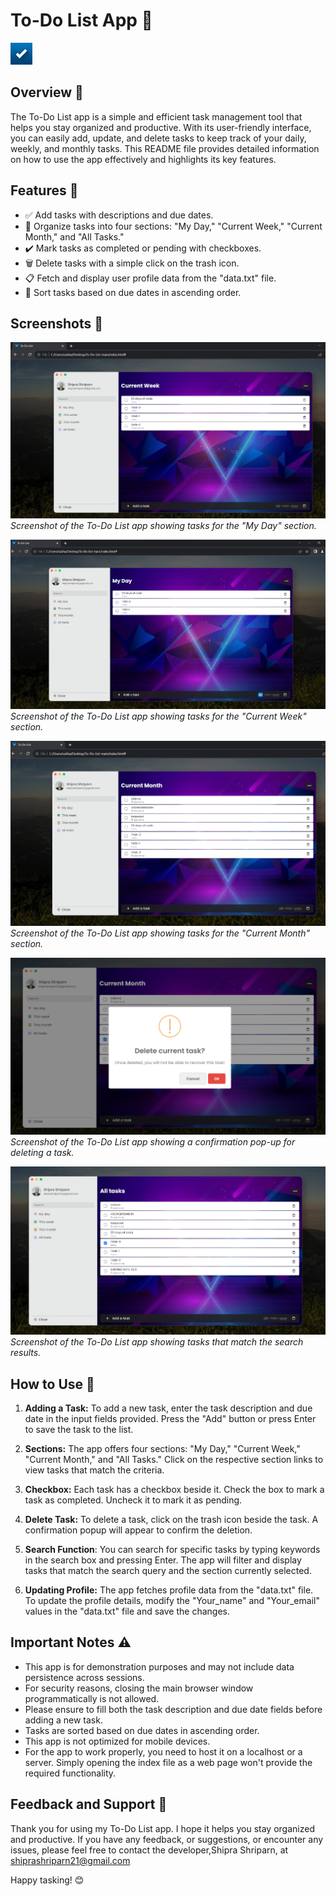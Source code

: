 # To-Do List App 📝

<img src="img/ico.png" alt="To-Do List App" width="35" height="35">

## Overview 🌟

The To-Do List app is a simple and efficient task management tool that helps you stay organized and productive. With its user-friendly interface, you can easily add, update, and delete tasks to keep track of your daily, weekly, and monthly tasks. This README file provides detailed information on how to use the app effectively and highlights its key features.

## Features 🚀

- ✅ Add tasks with descriptions and due dates.
- 📅 Organize tasks into four sections: "My Day," "Current Week," "Current Month," and "All Tasks."
- ✔️ Mark tasks as completed or pending with checkboxes.
- 🗑️ Delete tasks with a simple click on the trash icon.
- 📋 Fetch and display user profile data from the "data.txt" file.
- 🔢 Sort tasks based on due dates in ascending order.

## Screenshots 📸

![Screenshot 1](screenshots/Screenshot_2.png)
*Screenshot of the To-Do List app showing tasks for the "My Day" section.*

![Screenshot 2](screenshots/Screenshot_1.png)
*Screenshot of the To-Do List app showing tasks for the "Current Week" section.*

![Screenshot 2](screenshots/Screenshot_3.png)
*Screenshot of the To-Do List app showing tasks for the "Current Month" section.*

![Screenshot 2](screenshots/Screenshot_4.png)
*Screenshot of the To-Do List app showing a confirmation pop-up for deleting a task.*

![Screenshot 2](screenshots/Screenshot_5.png)
*Screenshot of the To-Do List app showing tasks that match the search results.*

## How to Use 📖

1. **Adding a Task:** To add a new task, enter the task description and due date in the input fields provided. Press the "Add" button or press Enter to save the task to the list.

2. **Sections:** The app offers four sections: "My Day," "Current Week," "Current Month," and "All Tasks." Click on the respective section links to view tasks that match the criteria.

3. **Checkbox:** Each task has a checkbox beside it. Check the box to mark a task as completed. Uncheck it to mark it as pending.

4. **Delete Task:** To delete a task, click on the trash icon beside the task. A confirmation popup will appear to confirm the deletion.

5. **Search Function**: You can search for specific tasks by typing keywords in the search box and pressing Enter. The app will filter and display tasks that match the search query and the section currently selected.

6. **Updating Profile:** The app fetches profile data from the "data.txt" file. To update the profile details, modify the "Your_name" and "Your_email" values in the "data.txt" file and save the changes.

## Important Notes ⚠️

- This app is for demonstration purposes and may not include data persistence across sessions.
- For security reasons, closing the main browser window programmatically is not allowed.
- Please ensure to fill both the task description and due date fields before adding a new task.
- Tasks are sorted based on due dates in ascending order.
- This app is not optimized for mobile devices.
- For the app to work properly, you need to host it on a localhost or a server. Simply opening the index file as a web page won't provide the required functionality.

## Feedback and Support 💌

Thank you for using my To-Do List app. I hope it helps you stay organized and productive. If you have any feedback, or suggestions, or encounter any issues, please feel free to contact the developer,Shipra Shriparn, at shiprashriparn21@gmail.com

Happy tasking! 😊
